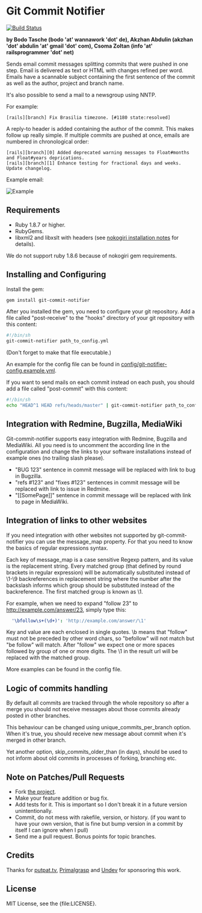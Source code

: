 # Git Commit Notifier

[![Build Status](http://travis-ci.org/bitboxer/git-commit-notifier.png)](http://travis-ci.org/bitboxer/git-commit-notifier)

__by Bodo Tasche (bodo 'at' wannawork 'dot' de), Akzhan Abdulin (akzhan 'dot' abdulin 'at' gmail 'dot' com), Csoma Zoltan  (info 'at' railsprogrammer 'dot' net)__

Sends email commit messages splitting commits that were pushed in one step. 
Email is delivered as text or HTML with changes refined per word. Emails 
have a scannable subject containing the first sentence of the commit as well 
as the author, project and branch name. 

It's also possible to send a mail to a newsgroup using NNTP.

For example:

    [rails][branch] Fix Brasilia timezone. [#1180 state:resolved]

A reply-to header is added containing the author of the commit. This makes 
follow up really simple. If multiple commits are pushed at once, emails are 
numbered in chronological order:

    [rails][branch][0] Added deprecated warning messages to Float#months and Float#years deprications.
    [rails][branch][1] Enhance testing for fractional days and weeks. Update changelog.

Example email:

![Example](http://img171.imageshack.us/img171/954/gitcommitnotifieremailpq3.png "Example")

## Requirements

* Ruby 1.8.7 or higher.
* RubyGems.
* libxml2 and libxslt with headers (see [nokogiri installation notes](http://nokogiri.org/tutorials/installing_nokogiri.html) for details).

We do not support ruby 1.8.6 because of nokogiri gem requirements.

## Installing and Configuring

Install the gem:

```bash
gem install git-commit-notifier
```

After you installed the gem, you need to configure your git repository. Add a file called 
"post-receive" to the "hooks" directory of your git repository with this content:

```bash
#!/bin/sh
git-commit-notifier path_to_config.yml
```

(Don't forget to make that file executable.)

An example for the config file can be found in [config/git-notifier-config.example.yml](http://github.com/bitboxer/git-commit-notifier/blob/master/config/git-notifier-config.example.yml).

If you want to send mails on each commit instead on each push, you should add a file called "post-commit" with this content:

```bash
#!/bin/sh
echo "HEAD^1 HEAD refs/heads/master" | git-commit-notifier path_to_config.yml
```

## Integration with Redmine, Bugzilla, MediaWiki

Git-commit-notifier supports easy integration with Redmine, Bugzilla and MediaWiki. All you need is to uncomment the according line in the configuration and change the links to your software installations instead of example ones (no trailing slash please).

* "BUG 123" sentence in commit message will be replaced with link to bug in Bugzilla.
* "refs #123" and "fixes #123" sentences in commit message will be replaced with link to issue in Redmine.
* "[[SomePage]]" sentence in commit message will be replaced with link to page in MediaWiki.

## Integration of links to other websites

If you need integration with other websites not supported by git-commit-notifier you can use the message\_map property. For that you need to know the basics of regular expressions syntax.

Each key of message\_map is a case sensitive Regexp pattern, and its value is the replacement string.
Every matched group (that defined by round brackets in regular expression) will be automatically substituted instead of \1-\9 backreferences in replacement string where the number after the backslash informs which group should be substituted instead of the backreference. The first matched group is known as \1.

For example, when we need to expand "follow 23" to http://example.com/answer/23, simply type this:

```yaml
  '\bfollow\s+(\d+)': 'http://example.com/answer/\1'
```

Key and value are each enclosed in single quotes. \b means that "follow" must not be preceded by other word chars, so "befollow" will not match but "be follow" will match. After "follow" we expect one or more spaces followed by group of one or more digits. The \1 in the result url will be replaced with the matched group.

More examples can be found in the config file.

## Logic of commits handling

By default all commits are tracked through the whole repository so after a merge
you should not receive messages about those commits already posted in other branches.

This behaviour can be changed using unique\_commits\_per\_branch option. When it's true,
you should receive new message about commit when it's merged in other branch.

Yet another option, skip\_commits\_older\_than (in days), should be used to not inform about
old commits in processes of forking, branching etc.

## Note on Patches/Pull Requests

* Fork [the project](https://github.com/bitboxer/git-commit-notifier).
* Make your feature addition or bug fix.
* Add tests for it. This is important so I don't break it in a
  future version unintentionally.
* Commit, do not mess with rakefile, version, or history.
  (if you want to have your own version, that is fine but bump version in a commit by itself I can ignore when I pull)
* Send me a pull request. Bonus points for topic branches.

## Credits

Thanks for [putpat.tv](http://www.putpat.tv), [Primalgrasp](http://www.primalgrasp.com) and [Undev](http://undev.ru/) for sponsoring this work.

## License

MIT License, see the {file:LICENSE}.

